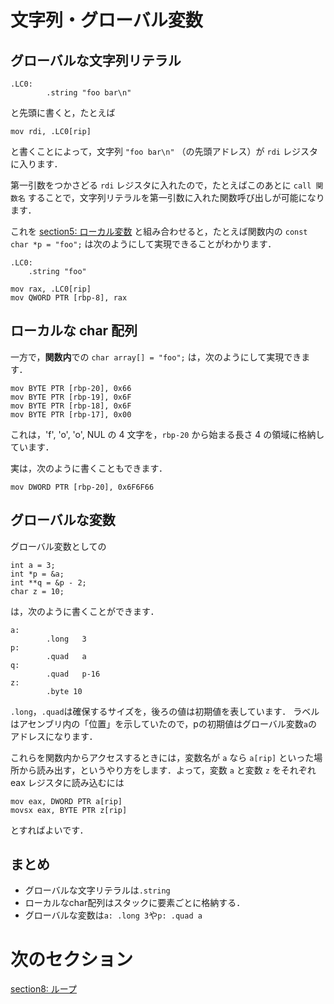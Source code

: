 # 文字列・グローバル変数

## グローバルな文字列リテラル

```
.LC0:
        .string "foo bar\n"
```

と先頭に書くと，たとえば

```
mov rdi, .LC0[rip]
```

と書くことによって，文字列 `"foo bar\n"` （の先頭アドレス）が `rdi` レジスタに入ります．

<!-- 
今扱っているのは 64 ビット CPU であるにもかかわらず，諸事情によりここでは 32 ビットのレジスタを使ってアドレスを格納することになっています．
--> 

<!-- 
「諸事情」が書いてある PDF: https://inst.eecs.berkeley.edu/~cs164/fa12/ia32-refs/ia32-chapter-four.pdf

The somewhat mysterious OFFSET FLAT: incantation tells the
assembler to figure out the (4-byte) address where the variable x will end up when the
program is loaded. Even the assembler does not have all the information to figure this out,
since a program may be in several pieces and the assembler does not know where each
piece will go. It is up to the loader to figure this out, so in fact all the assembler does with
the OFFSET FLAT: reference is to make a note in the object file and it is the loader that
will finally fill in the right value in the generated instruction. This is one of the respects in
which object code (which ends up in a .o file after assembly) is not pure machine code.
-->

第一引数をつかさどる `rdi` レジスタに入れたので，たとえばこのあとに `call 関数名` することで，文字列リテラルを第一引数に入れた関数呼び出しが可能になります．

これを [section5: ローカル変数](/sections/section5_LocalVariable.md) と組み合わせると，たとえば関数内の `const char *p = "foo";` は次のようにして実現できることがわかります．

```
.LC0:
    .string "foo"

mov rax, .LC0[rip]
mov QWORD PTR [rbp-8], rax
```


## ローカルな char 配列

一方で，**関数内**での `char array[] = "foo";` は，次のようにして実現できます．

```
mov BYTE PTR [rbp-20], 0x66
mov BYTE PTR [rbp-19], 0x6F
mov BYTE PTR [rbp-18], 0x6F
mov BYTE PTR [rbp-17], 0x00
```

これは，'f', 'o', 'o', NUL の 4 文字を，`rbp-20` から始まる長さ 4 の領域に格納しています．

実は，次のように書くこともできます．

```
mov DWORD PTR [rbp-20], 0x6F6F66
```

## グローバルな変数

グローバル変数としての

```
int a = 3;
int *p = &a;
int **q = &p - 2;
char z = 10;
```

は，次のように書くことができます．

```
a:
        .long   3
p:
        .quad   a
q:
        .quad   p-16
z:
        .byte 10
```

`.long`，`.quad`は確保するサイズを，後ろの値は初期値を表しています．
ラベルはアセンブリ内の「位置」を示していたので，pの初期値はグローバル変数`a`の
アドレスになります．

これらを関数内からアクセスするときには，変数名が `a` なら `a[rip]` といった場所から読み出す，というやり方をします．よって，変数 `a` と変数 `z` をそれぞれ eax レジスタに読み込むには

```
mov eax, DWORD PTR a[rip]
movsx eax, BYTE PTR z[rip]
```

とすればよいです．

## まとめ
- グローバルな文字リテラルは`.string`
- ローカルなchar配列はスタックに要素ごとに格納する．
- グローバルな変数は`a: .long 3`や`p: .quad a`

# 次のセクション
[section8: ループ](/sections/section8_Loop.md)
